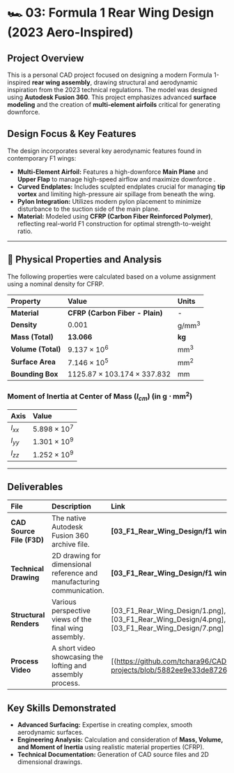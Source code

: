 # 🏎️ 03: Formula 1 Rear Wing Design (2023 Aero-Inspired)

## Project Overview

This is a personal CAD project focused on designing a modern Formula 1-inspired **rear wing assembly**, drawing structural and aerodynamic inspiration from the 2023 technical regulations. The model was designed using **Autodesk Fusion 360**. This project emphasizes advanced **surface modeling** and the creation of **multi-element airfoils** critical for generating downforce.

## Design Focus & Key Features

The design incorporates several key aerodynamic features found in contemporary F1 wings:

* **Multi-Element Airfoil:** Features a high-downforce **Main Plane** and **Upper Flap** to manage high-speed airflow and maximize downforce .
* **Curved Endplates:** Includes sculpted endplates crucial for managing **tip vortex** and limiting high-pressure air spillage from beneath the wing.
* **Pylon Integration:** Utilizes modern pylon placement to minimize disturbance to the suction side of the main plane.
* **Material:** Modeled using **CFRP (Carbon Fiber Reinforced Polymer)**, reflecting real-world F1 construction for optimal strength-to-weight ratio.

---

## 🔬 Physical Properties and Analysis

The following properties were calculated based on a volume assignment using a nominal density for CFRP.

| Property | Value | Units |
| :--- | :--- | :--- |
| **Material** | **CFRP (Carbon Fiber - Plain)** | - |
| **Density** | $0.001$ | $\text{g} / \text{mm}^3$ |
| **Mass (Total)** | **$13.066$** | **$\text{kg}$** |
| **Volume (Total)** | $9.137 \times 10^6$ | $\text{mm}^3$ |
| **Surface Area** | $7.146 \times 10^5$ | $\text{mm}^2$ |
| **Bounding Box** | $1125.87 \times 103.174 \times 337.832$ | $\text{mm}$ |

### Moment of Inertia at Center of Mass ($I_{cm}$) (in $\text{g}\cdot\text{mm}^2$)

| Axis | Value |
| :--- | :--- |
| $I_{xx}$ | $5.898 \times 10^7$ |
| $I_{yy}$ | $1.301 \times 10^9$ |
| $I_{zz}$ | $1.252 \times 10^9$ |

---

## Deliverables

| File | Description | Link |
| :--- | :--- | :--- |
| **CAD Source File (F3D)** | The native Autodesk Fusion 360 archive file. | **[03_F1_Rear_Wing_Design/f1 wing 2023 style.f3d]** |
| **Technical Drawing** | 2D drawing for dimensional reference and manufacturing communication. | **[03_F1_Rear_Wing_Design/f1 wing 2023 style Drawing.png]** |
| **Structural Renders** | Various perspective views of the final wing assembly. | [03_F1_Rear_Wing_Design/1.png], [03_F1_Rear_Wing_Design/2.png], [03_F1_Rear_Wing_Design/3.png], [03_F1_Rear_Wing_Design/4.png],  [03_F1_Rear_Wing_Design/5.png], [03_F1_Rear_Wing_Design/6.png], [03_F1_Rear_Wing_Design/7.png] |
| **Process Video** | A short video showcasing the lofting and assembly process. | [(https://github.com/tchara96/CAD-projects/blob/5882ee9e33de872686b79d826e770a97c13601d1/03_F1_Rear_Wing_Design/f1%20wing%20process.mp4)] |

## Key Skills Demonstrated

* **Advanced Surfacing:** Expertise in creating complex, smooth aerodynamic surfaces.
* **Engineering Analysis:** Calculation and consideration of **Mass, Volume, and Moment of Inertia** using realistic material properties (CFRP).
* **Technical Documentation:** Generation of CAD source files and 2D dimensional drawings.
